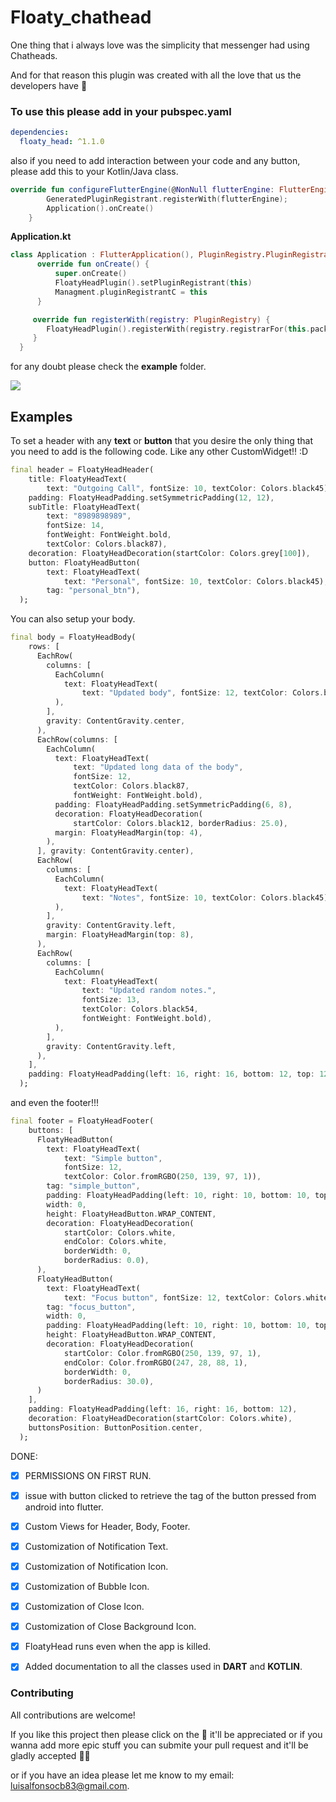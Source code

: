 # Floaty_chathead
One thing that i always love was the simplicity that messenger had using Chatheads.

And for that reason this plugin was created with all the love that us the developers have :heartbeat:


### To use this please add in your **pubspec.yaml**

```yaml
dependencies:
  floaty_head: ^1.1.0
```

also if you need to add interaction between your code and any button, please add this to your Kotlin/Java class.

```kotlin
override fun configureFlutterEngine(@NonNull flutterEngine: FlutterEngine) {
        GeneratedPluginRegistrant.registerWith(flutterEngine);
        Application().onCreate()
    }
```

**Application.kt**

```kotlin
class Application : FlutterApplication(), PluginRegistry.PluginRegistrantCallback {
      override fun onCreate() {
          super.onCreate()
          FloatyHeadPlugin().setPluginRegistrant(this)
          Managment.pluginRegistrantC = this
      }

     override fun registerWith(registry: PluginRegistry) {
        FloatyHeadPlugin().registerWith(registry.registrarFor(this.packageName))
     }
  }
```

for any doubt please check the **example** folder.

[![](https://raw.githubusercontent.com/Crdzbird/floaty_chathead/master/screenshots/floaty_chathead.gif)](https://raw.githubusercontent.com/Crdzbird/floaty_chathead/master/screenshots/floaty_chathead.gif "Floaty Head in action")

## Examples

To set a header with any **text** or  **button**  that you desire the only thing that you need to add is the following code. Like any other CustomWidget!! :D
```dart
final header = FloatyHeadHeader(
    title: FloatyHeadText(
        text: "Outgoing Call", fontSize: 10, textColor: Colors.black45),
    padding: FloatyHeadPadding.setSymmetricPadding(12, 12),
    subTitle: FloatyHeadText(
        text: "8989898989",
        fontSize: 14,
        fontWeight: FontWeight.bold,
        textColor: Colors.black87),
    decoration: FloatyHeadDecoration(startColor: Colors.grey[100]),
    button: FloatyHeadButton(
        text: FloatyHeadText(
            text: "Personal", fontSize: 10, textColor: Colors.black45),
        tag: "personal_btn"),
  );
```

You can also setup your body.

```dart
final body = FloatyHeadBody(
    rows: [
      EachRow(
        columns: [
          EachColumn(
            text: FloatyHeadText(
                text: "Updated body", fontSize: 12, textColor: Colors.black45),
          ),
        ],
        gravity: ContentGravity.center,
      ),
      EachRow(columns: [
        EachColumn(
          text: FloatyHeadText(
              text: "Updated long data of the body",
              fontSize: 12,
              textColor: Colors.black87,
              fontWeight: FontWeight.bold),
          padding: FloatyHeadPadding.setSymmetricPadding(6, 8),
          decoration: FloatyHeadDecoration(
              startColor: Colors.black12, borderRadius: 25.0),
          margin: FloatyHeadMargin(top: 4),
        ),
      ], gravity: ContentGravity.center),
      EachRow(
        columns: [
          EachColumn(
            text: FloatyHeadText(
                text: "Notes", fontSize: 10, textColor: Colors.black45),
          ),
        ],
        gravity: ContentGravity.left,
        margin: FloatyHeadMargin(top: 8),
      ),
      EachRow(
        columns: [
          EachColumn(
            text: FloatyHeadText(
                text: "Updated random notes.",
                fontSize: 13,
                textColor: Colors.black54,
                fontWeight: FontWeight.bold),
          ),
        ],
        gravity: ContentGravity.left,
      ),
    ],
    padding: FloatyHeadPadding(left: 16, right: 16, bottom: 12, top: 12),
  );
```
and even the footer!!! 

```dart
final footer = FloatyHeadFooter(
    buttons: [
      FloatyHeadButton(
        text: FloatyHeadText(
            text: "Simple button",
            fontSize: 12,
            textColor: Color.fromRGBO(250, 139, 97, 1)),
        tag: "simple_button",
        padding: FloatyHeadPadding(left: 10, right: 10, bottom: 10, top: 10),
        width: 0,
        height: FloatyHeadButton.WRAP_CONTENT,
        decoration: FloatyHeadDecoration(
            startColor: Colors.white,
            endColor: Colors.white,
            borderWidth: 0,
            borderRadius: 0.0),
      ),
      FloatyHeadButton(
        text: FloatyHeadText(
            text: "Focus button", fontSize: 12, textColor: Colors.white),
        tag: "focus_button",
        width: 0,
        padding: FloatyHeadPadding(left: 10, right: 10, bottom: 10, top: 10),
        height: FloatyHeadButton.WRAP_CONTENT,
        decoration: FloatyHeadDecoration(
            startColor: Color.fromRGBO(250, 139, 97, 1),
            endColor: Color.fromRGBO(247, 28, 88, 1),
            borderWidth: 0,
            borderRadius: 30.0),
      )
    ],
    padding: FloatyHeadPadding(left: 16, right: 16, bottom: 12),
    decoration: FloatyHeadDecoration(startColor: Colors.white),
    buttonsPosition: ButtonPosition.center,
  );
```



DONE:
- [x] PERMISSIONS ON FIRST RUN.
- [x] issue with button clicked to retrieve the tag of the button pressed from android into flutter.
- [x] Custom Views for Header, Body, Footer.
- [x] Customization of Notification Text.
- [x] Customization of Notification Icon.
- [x] Customization of Bubble Icon.
- [x] Customization of Close Icon.
- [x] Customization of Close Background Icon.
- [x] FloatyHead runs even when the app is killed.
- [x] Added documentation to all the classes used in **DART** and **KOTLIN**.



### Contributing

All contributions are welcome!

If you like this project then please click on the :star2: it'll be appreciated or if you wanna add more epic stuff you can submite your pull request and it'll be gladly accepted :ok_man:

or if you have an idea please let me know to my email: <luisalfonsocb83@gmail.com>.
